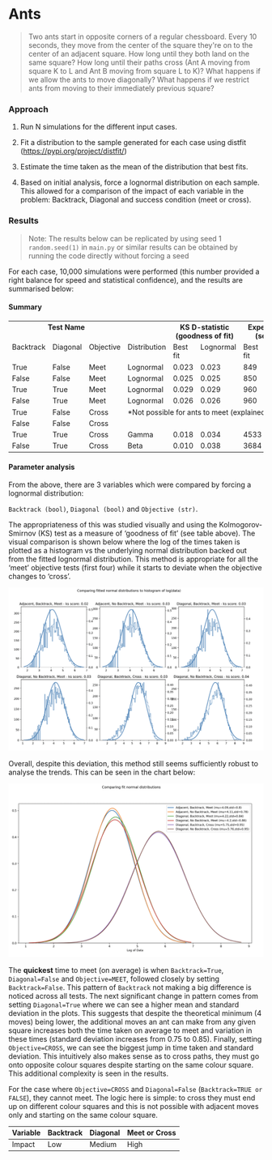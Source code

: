 # Ants
> Two ants start in opposite corners of a regular chessboard. Every 10 seconds, they move from the center of the square they're on to the center of an adjacent square. How long until they both land on the same square? How long until their paths cross (Ant A moving from square K to L and Ant B moving from square L to K)? What happens if we allow the ants to move diagonally? What happens if we restrict ants from moving to their immediately previous square?

### **Approach**

1) Run N simulations for the different input cases.

2) Fit a distribution to the sample generated for each case using distfit (https://pypi.org/project/distfit/)

3) Estimate the time taken as the mean of the distribution that best fits.

4) Based on initial analysis, force a lognormal distribution on each sample. This allowed for a comparison of the impact of each variable in the problem: Backtrack, Diagonal and success condition (meet or cross).

### **Results**

>Note: The results below can be replicated by using seed 1 `random.seed(1)` in `main.py` or similar results can be obtained by running the code directly without forcing a seed

For each case, 10,000 simulations were performed (this number provided a right balance for speed and statistical confidence), and the results are summarised below:

#### **Summary**
<table><tr><th colspan="3" valign="top">Test Name</th><th valign="top"></th><th colspan="2" valign="top">KS D-statistic (goodness of fit)</th><th colspan="2" valign="top">Expected time (seconds)</th></tr>
<tr><td valign="top">Backtrack</td><td valign="top">Diagonal</td><td valign="top">Objective</td><td valign="top">Distribution</td><td valign="top">Best fit</td><td valign="top">Lognormal</td><td valign="top">Best fit</td><td valign="top">lognormal</td></tr>
<tr><td valign="top">True</td><td valign="top">False</td><td valign="top">Meet</td><td valign="top">Lognormal</td><td valign="top">0.023</td><td valign="top">0.023</td><td valign="top">849</td><td valign="top">849</td></tr>
<tr><td valign="top">False</td><td valign="top">False</td><td valign="top">Meet</td><td valign="top">Lognormal</td><td valign="top">0.025</td><td valign="top">0.025</td><td valign="top">850</td><td valign="top">850</td></tr>
<tr><td valign="top">True</td><td valign="top">True</td><td valign="top">Meet</td><td valign="top">Lognormal</td><td valign="top">0.029</td><td valign="top">0.029</td><td valign="top">960</td><td valign="top">960</td></tr>
<tr><td valign="top">False</td><td valign="top">True</td><td valign="top">Meet</td><td valign="top">Lognormal</td><td valign="top">0.026</td><td valign="top">0.026</td><td valign="top">960</td><td valign="top">960</td></tr>
<tr><td valign="top">True</td><td valign="top">False</td><td valign="top">Cross</td><td colspan="5" rowspan="2" valign="top">*Not possible for ants to meet (explained below)</td></tr>
<tr><td valign="top">False</td><td valign="top">False</td><td valign="top">Cross</td></tr>
<tr><td valign="top">True</td><td valign="top">True</td><td valign="top">Cross</td><td valign="top">Gamma</td><td valign="top">0.018</td><td valign="top">0.034</td><td valign="top">4533</td><td valign="top">4757</td></tr>
<tr><td valign="top">False</td><td valign="top">True</td><td valign="top">Cross</td><td valign="top">Beta</td><td valign="top">0.010</td><td valign="top">0.038</td><td valign="top">3684</td><td valign="top">4753</td></tr>
</table>

#### **Parameter analysis**

From the above, there are 3 variables which were compared by forcing a lognormal distribution: 

`Backtrack (bool)`, `Diagonal (bool)` and `Objective (str)`. 

The appropriateness of this was studied visually and using the Kolmogorov-Smirnov (KS) test as a measure of ‘goodness of fit’ (see table above). The visual comparison is shown below where the log of the times taken is plotted as a histogram vs the underlying normal distribution backed out from the fitted lognormal distribution. This method is appropriate for all the ‘meet’ objective tests (first four) while it starts to deviate when the objective changes to ‘cross’.

![image info](./imgs/lognormal_fits.png)

Overall, despite this deviation, this method still seems sufficiently robust to analyse the trends. This can be seen in the chart below:

![image info](./imgs/lognormal_comparison.png)

The **quickest** time to meet (on average) is when `Backtrack=True`, `Diagonal=False` and `Objective=MEET`, followed closely by setting `Backtrack=False`. This pattern of `Backtrack` not making a big difference is noticed across all tests. The next significant change in pattern comes from setting `Diagonal=True` where we can see a higher mean and standard deviation in the plots. This suggests that despite the theoretical minimum (4 moves) being lower, the additional moves an ant can make from any given square increases both the time taken on average to meet and variation in these times (standard deviation increases from 0.75 to 0.85). Finally, setting `Objective=CROSS`, we can see the biggest jump in time taken and standard deviation. This intuitively also makes sense as to cross paths, they must go onto opposite colour squares despite starting on the same colour square. This additional complexity is seen in the results.

For the case where `Objective=CROSS` and `Diagonal=False` (`Backtrack=TRUE or FALSE`), they cannot meet. The logic here is simple: to cross they must end up on different colour squares and this is not possible with adjacent moves only and starting on the same colour square. 


|Variable|Backtrack|Diagonal|Meet or Cross|
| :- | :- | :- | :- |
|Impact|Low|Medium|High|
